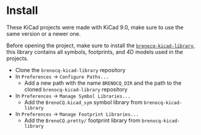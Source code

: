 # Install
These KiCad projects were made with KiCad 9.0, make sure to use the same version or a newer one.

Before opening the project, make sure to install the [`brenocq-kicad-library`](https://github.com/brenocq/brenocq-kicad-library), this library contains all symbols, footprints, and 4D models used in the projects.
- Clone the `brenocq-kicad-library` repository
- In `Preferences` -> `Configure Paths...`
  - Add a new path with the name `BRENOCQ_DIR` and the path to the cloned `brenocq-kicad-library` repository
- In `Preferences` -> `Manage Symbol Libraries...`
  - Add the `BrenoCQ.kicad_sym` symbol library from `brenocq-kicad-library`
- In `Preferences` -> `Manage Footprint Libraries...`
  - Add the `BrenoCQ.pretty/` footprint library from `brenocq-kicad-library`
